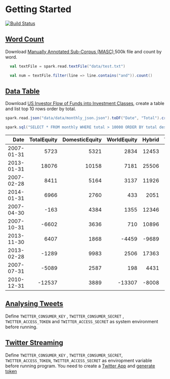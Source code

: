 Getting Started 
===

[![Build Status](https://travis-ci.org/rayyildiz/SparkGettingStarted.svg?branch=master)](https://travis-ci.org/rayyildiz/SparkGettingStarted)


[Word Count](src/main/scala/com/rayyildiz/examples/WordCount.scala) 
---

Download [Manually Annotated Sub-Corpus (MASC) ](http://www.anc.org/data/masc/) 500k file and count by word. 

```scala
  val textFile = spark.read.textFile("data/test.txt")

  val num = textFile.filter(line => line.contains("and")).count()
```


[Data Table](src/main/scala/com/rayyildiz/examples/DataTable.scala) 
---

Download [US Investor Flow of Funds into Investment Classes](http://datahub.io/core/investor-flow-of-funds-us), create a table and list top 10 rows order by total.

```scala
spark.read.json("data/data/monthly_json.json").toDF("Date", "Total").createTempView("monthly")

spark.sql("SELECT * FROM monthly WHERE total > 10000 ORDER BY total desc").show(10)
```


|      Date|TotalEquity|DomesticEquity|WorldEquity|Hybrid|TotalBond|TaxableBond|MunicipalBond|Total|
|---------:|----------:|-------------:|----------:|-----:|--------:|----------:|------------:|----:|
|2007-01-31|       5723|          5321|       2834| 12453|    47972|      15287|        27364|21641|
|2013-01-31|      18076|         10158|       7181| 25506|    79929|      32687|        37084|19009|
|2007-02-28|       8411|          5164|       3137| 11926|    45533|      15064|        25306|16895|
|2014-01-31|       6966|          2760|        433|  2051|    29005|       2484|        23761|16795|
|2007-04-30|       -163|          4384|       1355| 12346|    34148|      13701|        16063|16225|
|2007-10-31|      -6602|          3636|        710| 10896|    24580|      11605|         9339|15941|
|2013-11-30|       6407|          1868|      -4459| -9689|    10046|     -14147|        22326|15918|
|2013-02-28|      -1289|          9983|       2506| 17363|    44318|      19869|        14465|15754|
|2007-07-31|      -5089|          2587|        198|  4431|    17118|       4630|         9901|14990|
|2010-12-31|     -12537|          3889|     -13307| -8008|   -16144|     -21314|         1281|13818|


[Analysing Tweets](src/main/scala/com/rayyildiz/examples/AnalyzingTweets.scala)
---

Define ```TWITTER_CONSUMER_KEY``` , ```TWITTER_CONSUMER_SECRET``` , ```TWITTER_ACCESS_TOKEN``` and ```TWITTER_ACCESS_SECRET``` as  system environment  before running. 



[Twitter Streaming](src/main/scala/com/rayyildiz/examples/TwitterStreaming.scala)
---
 
Define ```TWITTER_CONSUMER_KEY``` , ```TWITTER_CONSUMER_SECRET```, ```TWITTER_ACCESS_TOKEN```, ```TWITTER_ACCESS_SECRET``` as enviropment variable before running program.
You need to create a [Twitter App](https://apps.twitter.com/)  and [generate token](https://developer.twitter.com/en/docs/basics/authentication/guides/access-tokens)
